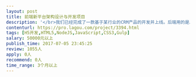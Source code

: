 ```yaml
---                
layout: post       
title: 前端新平台架构设计与开发项目           
description: '</br>我们已经完成了一款基于某行业的CRM产品的开发并上线。后端用的是Java，前端主要用到的技术栈有：原生JS、jQuery、Bootstrap。前端部分是我们的短板，我们自检，觉得我们的代码冗余严重，并存在浏览器内存泄漏问题。相对于后端，前端开发框架的产品化方面做得非常不足，现在维护和开发新功能效率、质量都很低。所以，我们准备着手构建新的企业级前端应用开发平台，以及前端开发规范，以期标准化前端开发标准，降低开发成本，缩短开发周期，并有效提升前端代码可维护性。该平台应具备如下能力：</br>1、工作要点：</br> a、定位：前端只负责显示、交互，和简单的现实逻辑，并基于Ajax与后台交互</br> b、规范：建立前端应用开发的规范公约、技术框架、命名规范、预处理器选择、可视化语言选择和规格设定底线，明确静态文件与动态资源部署标准。</br> c、架构：基于集群架构，确定静态资源与动态请求发布容器，实现前端集群的高并发、高可靠能力，支持自动发布</br> d、框架：基于Vue 2全家桶构建</br> e、管理：基于类Gulp + Webpack的组合，实现前端开发过程流程化控制，以及前端资源模块化打包与发布能力。</br> f、能力：定义并实现组件间通信，路由控制，app state管理，离线模式，自适应layout，event bus等前端能力组件，以及前端自动化测试能力。</br> g、兼容性：支持各种终端，支持操作系统包括Window、IOS、Android，支持多浏览器。</br> h、页面设计器：在设计师和工程师之间创建可视化语言，并可基于可视化设计与开发，快速实现业务逻辑页面开发。</br> i、流程设计器：可以通过拖拽，完成一个工作流的设计。只需要考虑前端，不需要考虑后台。需要支持IE8以上主流浏览器。</br></br>2、支持服务：</br> a、专人对接，即时响应。</br> b、前端新架构开发培训，指导新架构下的代码迁移方法与思路。 </br>如双方配合默契，协作顺畅，今后可长期合作。</br></br>3、招募要求：</br> a、地域：架构师最好人在北京或上海。</br> b、能力：精通Vue2 全家桶，熟练使用Gulp、Webpack.</br> c、资格：有本次工作内容类似从业经历，有丰富的从业经验。</br> d、其他：良好的沟通能力和契约精神，主动沟通积极性强，愿意倾听。工作效率高，最好可以每周工作4天以上。</br>'     
contenturl: https://pro.lagou.com/project/3394.html      
tags: [H5开发,HTML5,NodeJS,JavaScript,CSS3,Gulp]            
salary: 50000元以上          
publish_time: 2017-07-05 23:45:25         
review: 1055人                   
apply: 0人                   
recommend: 0人                   
time_range: 3个月以上              
---                 
```

